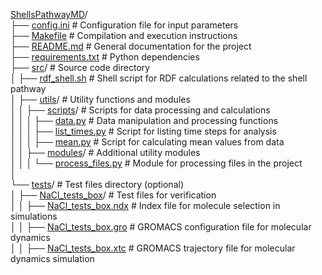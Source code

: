 [ShellsPathwayMD](https://github.com/tnavarrofebre/ShellsPathwayMD)/    
├── [config.ini](https://github.com/tnavarrofebre/ShellsPathwayMD/blob/main/config.ini)         # Configuration file for input parameters       
├── [Makefile](https://github.com/tnavarrofebre/ShellsPathwayMD/blob/main/Makefile)             # Compilation and execution instructions      
├── [README.md](https://github.com/tnavarrofebre/ShellsPathwayMD/blob/main/README.md)           # General documentation for the project        
├── [requirements.txt](https://github.com/tnavarrofebre/ShellsPathwayMD/blob/main/requirements.txt)         # Python dependencies  
├── [src](https://github.com/tnavarrofebre/ShellsPathwayMD/tree/main/src)/          # Source code directory  
│   ├── [rdf_shell.sh](https://github.com/tnavarrofebre/ShellsPathwayMD/blob/main/src/rdf_shell.sh)         # Shell script for RDF calculations related to the shell pathway        
│   ├── [utils](https://github.com/tnavarrofebre/ShellsPathwayMD/tree/main/src/utils)/          # Utility functions and modules  
│   │   ├── [scripts](https://github.com/tnavarrofebre/ShellsPathwayMD/tree/main/src/utils/scripts)/            # Scripts for data  processing and calculations    
│   │   │   ├── [data.py](https://github.com/tnavarrofebre/ShellsPathwayMD/blob/main/src/utils/scripts/data.py)         # Data manipulation and processing functions     
│   │   │   ├── [list_times.py](https://github.com/tnavarrofebre/ShellsPathwayMD/blob/main/src/utils/scripts/list_times.py)         # Script for listing time steps for analysis    
│   │   │   ├── [mean.py](https://github.com/tnavarrofebre/ShellsPathwayMD/blob/main/src/utils/scripts/mean.py)         # Script for calculating mean values from data           
│   │   ├── [modules](https://github.com/tnavarrofebre/ShellsPathwayMD/tree/main/src/utils/modules)/            # Additional utility modules      
│   │   │   └── [process_files.py](https://github.com/tnavarrofebre/ShellsPathwayMD/blob/main/src/utils/modules/process_files.py)           # Module for processing files in the project             
│  
└── [tests](https://github.com/tnavarrofebre/ShellsPathwayMD/tree/main/tests)/          # Test files directory (optional)      
│    ├── [NaCl_tests_box](https://github.com/tnavarrofebre/ShellsPathwayMD/tree/main/tests/NaCl_tests_box)/           # Test files for verification   
│    │   ├── [NaCl_tests_box.ndx](https://github.com/tnavarrofebre/ShellsPathwayMD/blob/main/tests/NaCl_tests_box/NaCl_test_box.ndx)            # Index file for molecule selection in simulations       
│    │   ├── [NaCl_tests_box.gro](https://github.com/tnavarrofebre/ShellsPathwayMD/blob/main/tests/NaCl_tests_box/NaCl_test_box.gro)          # GROMACS configuration file for molecular dynamics     
│    │   ├── [NaCl_tests_box.xtc](http://redi.exactas.unlpam.edu.ar/xmlui/handle/2013/388)          # GROMACS trajectory file for molecular dynamics simulation          

